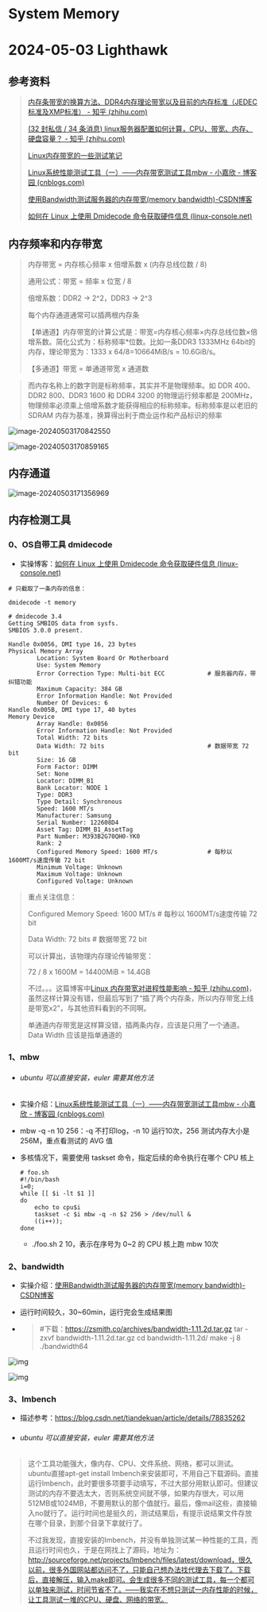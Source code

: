# System Memory

# 2024-05-03 Lighthawk

## 参考资料

> [内存条带宽的换算方法、DDR4内存理论带宽以及目前的内存标准（JEDEC标准及XMP标准） - 知乎 (zhihu.com)](https://zhuanlan.zhihu.com/p/443104177)
>
> [(32 封私信 / 34 条消息) linux服务器配置如何计算，CPU、带宽、内存、硬盘容量？ - 知乎 (zhihu.com)](https://www.zhihu.com/question/286782871)
>
> [Linux内存带宽的一些测试笔记](https://blog.csdn.net/tiandekuan/article/details/78835262)
>
> [Linux系统性能测试工具（一）——内存带宽测试工具mbw - 小嘉欣 - 博客园 (cnblogs.com)](https://www.cnblogs.com/sunshine-blog/p/11903842.html)
>
> [使用Bandwidth测试服务器的内存带宽(memory bandwidth)-CSDN博客](https://blog.csdn.net/nikolay/article/details/128482194)
>
> [如何在 Linux 上使用 Dmidecode 命令获取硬件信息 (linux-console.net)](https://cn.linux-console.net/?p=2389)

## 内存频率和内存带宽

> 内存带宽 = 内存核心频率 x 倍增系数 x (内存总线位数 / 8)
>
> 通用公式：带宽 = 频率 x 位宽 / 8
>
> 倍增系数：DDR2 -> 2^2，DDR3 -> 2^3
>
> 每个内存通道通常可以插两根内存条
>
> 【单通道】内存带宽的计算公式是：带宽=内存核心频率×内存总线位数×倍增系数。简化公式为：标称频率*位数。比如一条DDR3 1333MHz 64bit的内存，理论带宽为：1333 x 64/8=10664MiB/s = 10.6GiB/s。
>
> 【多通道】带宽 = 单通道带宽 x 通道数

> 而内存名称上的数字则是标称频率，其实并不是物理频率。如 DDR 400、DDR2 800、DDR3 1600 和 DDR4 3200 的物理运行频率都是 200MHz，物理频率必须乘上倍增系数才能获得相应的标称频率。标称频率是以老旧的 SDRAM 内存为基准，换算得出利于商业运作和产品标识的频率

![image-20240503170842550](./assets/image-20240503170842550.png)

![image-20240503170859165](./assets/image-20240503170859165.png)

## 内存通道

![image-20240503171356969](./assets/image-20240503171356969.png)

## 内存检测工具

### 0、OS自带工具 dmidecode

- 实操博客：[如何在 Linux 上使用 Dmidecode 命令获取硬件信息 (linux-console.net)](https://cn.linux-console.net/?p=2389)

```shell
# 只截取了一条内存的信息：

dmidecode -t memory

# dmidecode 3.4
Getting SMBIOS data from sysfs.
SMBIOS 3.0.0 present.

Handle 0x0056, DMI type 16, 23 bytes
Physical Memory Array
        Location: System Board Or Motherboard
        Use: System Memory
        Error Correction Type: Multi-bit ECC			# 服务器内存，带纠错功能
        Maximum Capacity: 384 GB
        Error Information Handle: Not Provided
        Number Of Devices: 6
Handle 0x005B, DMI type 17, 40 bytes
Memory Device
        Array Handle: 0x0056
        Error Information Handle: Not Provided
        Total Width: 72 bits
        Data Width: 72 bits								# 数据带宽 72 bit
        Size: 16 GB
        Form Factor: DIMM
        Set: None
        Locator: DIMM_B1
        Bank Locator: NODE 1
        Type: DDR3
        Type Detail: Synchronous
        Speed: 1600 MT/s					
        Manufacturer: Samsung
        Serial Number: 122608D4
        Asset Tag: DIMM_B1_AssetTag
        Part Number: M393B2G70QH0-YK0  
        Rank: 2
        Configured Memory Speed: 1600 MT/s				# 每秒以 1600MT/s速度传输 72 bit
        Minimum Voltage: Unknown
        Maximum Voltage: Unknown
        Configured Voltage: Unknown
```

> 重点关注信息：
>
> Configured Memory Speed: 1600 MT/s	 # 每秒以 1600MT/s速度传输 72 bit
>
> Data Width: 72 bits			# 数据带宽 72 bit
>
> 可以计算出，该物理内存理论传输带宽：
>
> 72 / 8 x 1600M = 14400MiB = 14.4GB
>
> 不过。。。这篇博客中[Linux 内存带宽对进程性能影响 - 知乎 (zhihu.com)](https://zhuanlan.zhihu.com/p/367004094)，虽然这样计算没有错，但最后写到了“插了两个内存条，所以内存带宽上线是带宽x2”，与其他资料看到的不同啊。
>
> 单通道内存带宽是这样算没错，插两条内存，应该是只用了一个通道。Data Width 应该是指单通道的

### 1、mbw

- ###### ubuntu 可以直接安装，euler 需要其他方法

- 实操介绍：[Linux系统性能测试工具（一）——内存带宽测试工具mbw - 小嘉欣 - 博客园 (cnblogs.com)](https://www.cnblogs.com/sunshine-blog/p/11903842.html)

- mbw -q -n 10 256：-q 不打印log，-n 10 运行10次，256 测试内存大小是256M，重点看测试的 AVG 值

- 多核情况下，需要使用 taskset 命令，指定后续的命令执行在哪个 CPU 核上

  ```shell
  # foo.sh
  #!/bin/bash
  i=0;
  while [[ $i -lt $1 ]]
  do
      echo to cpu$i
      taskset -c $i mbw -q -n $2 256 > /dev/null &
      ((i++));
  done
  ```

  - ./foo.sh 2 10，表示在序号为 0~2 的 CPU 核上跑 mbw 10次

### 2、bandwidth

- 实操介绍：[使用Bandwidth测试服务器的内存带宽(memory bandwidth)-CSDN博客](https://blog.csdn.net/nikolay/article/details/128482194)

- 运行时间较久，30~60min，运行完会生成结果图

- > #下载：https://zsmith.co/archives/bandwidth-1.11.2d.tar.gz
  > tar -zxvf bandwidth-1.11.2d.tar.gz 
  > cd bandwidth-1.11.2d/
  > make -j 8
  > ./bandwidth64

![img](./assets/53ea494c207d47e68a28e6420e92ae29.png)

![img](./assets/de92cb9fead746a680ceb4c77cf3c7ff.x-ms-bmp)

### 3、lmbench

- 描述参考：https://blog.csdn.net/tiandekuan/article/details/78835262

- ###### ubuntu 可以直接安装，euler 需要其他方法

> 这个工具功能强大，像内存、CPU、文件系统、网络，都可以测试。ubuntu直接apt-get install lmbench来安装即可，不用自己下载源码。直接运行lmbench，此时要很多项要手动填写，不过大部分用默认即可。但建议测试的内存不要选太大，否则系统空间就不够，如果内存很大，可以用512MB或1024MB，不要用默认的那个值就行。最后，像mail这些，直接输入no就行了。运行时间也是挺久的，测试结果后，有提示说结果文件存放在哪个目录，到那个目录下拿就行了。
>
> 不过我发现，直接安装的lmbench，并没有单独测试某一种性能的工具，而且运行时间也久，于是在网找上了源码，地址为：http://sourceforge.net/projects/lmbench/files/latest/download，很久以前，很多外国网站都访问不了，只能自己想办法找代理去下载了。下载后，直接解压，输入make即可。会生成很多不同的测试工具，每一个都可以单独来测试，时间节省不了。——我实在不想只测试一内存性能的时候，让工具测试一堆的CPU、硬盘、网络的带宽。